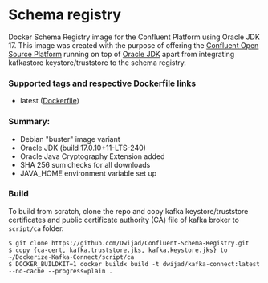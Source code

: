# Schema registry


Docker Schema Registry image for the Confluent Platform using Oracle JDK 17. This image was created with the purpose of offering the [Confluent Open Source Platform](https://www.confluent.io/product/confluent-open-source/) running on top of [Oracle JDK](http://www.oracle.com/technetwork/java/javase/downloads/index.html) apart from integrating kafkastore keystore/truststore to the schema registry.

### Supported tags and respective Dockerfile links

 - latest ([Dockerfile](https://github.com/Dwijad/Confluent-Schema-Registry/blob/main/Dockerfile))

### Summary:

-   Debian "buster" image variant
-   Oracle JDK (build 17.0.10+11-LTS-240)
-   Oracle Java Cryptography Extension added
-   SHA 256 sum checks for all downloads
-   JAVA_HOME environment variable set up

### Build

To build from scratch, clone the repo and copy kafka keystore/truststore certificates and public certificate authority (CA) file of kafka broker to `script/ca` folder.

    $ git clone https://github.com/Dwijad/Confluent-Schema-Registry.git
    $ copy {ca-cert, kafka.truststore.jks, kafka.keystore.jks} to ~/Dockerize-Kafka-Connect/script/ca 
    $ DOCKER_BUILDKIT=1 docker buildx build -t dwijad/kafka-connect:latest --no-cache --progress=plain .
<!--stackedit_data:
eyJoaXN0b3J5IjpbMTUzODA3NDE3Nyw3ODgxNjgzMDIsNDgyMj
I2NTU4LDE1NTMzNjk1NzddfQ==
-->